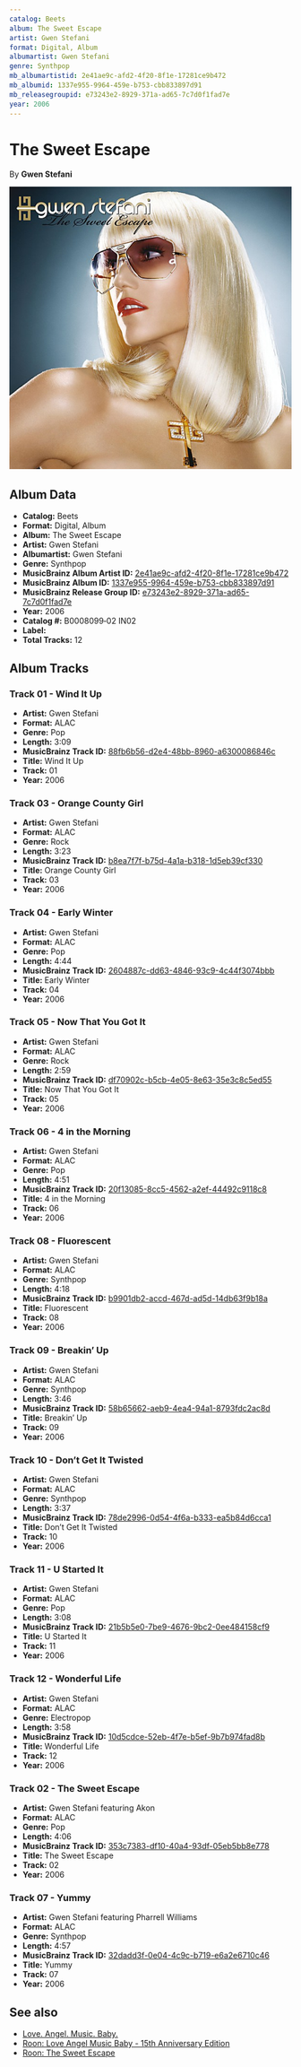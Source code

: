 ```yaml
---
catalog: Beets
album: The Sweet Escape
artist: Gwen Stefani
format: Digital, Album
albumartist: Gwen Stefani
genre: Synthpop
mb_albumartistid: 2e41ae9c-afd2-4f20-8f1e-17281ce9b472
mb_albumid: 1337e955-9964-459e-b753-cbb833897d91
mb_releasegroupid: e73243e2-8929-371a-ad65-7c7d0f1fad7e
year: 2006
---
```


# The Sweet Escape

By **Gwen Stefani**

![](../../assets/beetscovers/Gwen_Stefani-The_Sweet_Escape.jpg)

## Album Data

- **Catalog:** Beets
- **Format:** Digital, Album
- **Album:** The Sweet Escape
- **Artist:** Gwen Stefani
- **Albumartist:** Gwen Stefani
- **Genre:** Synthpop
- **MusicBrainz Album Artist ID:** [2e41ae9c-afd2-4f20-8f1e-17281ce9b472](https://musicbrainz.org/artist/2e41ae9c-afd2-4f20-8f1e-17281ce9b472)
- **MusicBrainz Album ID:** [1337e955-9964-459e-b753-cbb833897d91](https://musicbrainz.org/release/1337e955-9964-459e-b753-cbb833897d91)
- **MusicBrainz Release Group ID:** [e73243e2-8929-371a-ad65-7c7d0f1fad7e](https://musicbrainz.org/release-group/e73243e2-8929-371a-ad65-7c7d0f1fad7e)
- **Year:** 2006
- **Catalog #:** B0008099‐02 IN02
- **Label:** 
- **Total Tracks:** 12

## Album Tracks

### Track 01 - Wind It Up

- **Artist:** Gwen Stefani
- **Format:** ALAC
- **Genre:** Pop
- **Length:** 3:09
- **MusicBrainz Track ID:** [88fb6b56-d2e4-48bb-8960-a6300086846c](https://musicbrainz.org/recording/88fb6b56-d2e4-48bb-8960-a6300086846c)
- **Title:** Wind It Up
- **Track:** 01
- **Year:** 2006

### Track 03 - Orange County Girl

- **Artist:** Gwen Stefani
- **Format:** ALAC
- **Genre:** Rock
- **Length:** 3:23
- **MusicBrainz Track ID:** [b8ea7f7f-b75d-4a1a-b318-1d5eb39cf330](https://musicbrainz.org/recording/b8ea7f7f-b75d-4a1a-b318-1d5eb39cf330)
- **Title:** Orange County Girl
- **Track:** 03
- **Year:** 2006

### Track 04 - Early Winter

- **Artist:** Gwen Stefani
- **Format:** ALAC
- **Genre:** Pop
- **Length:** 4:44
- **MusicBrainz Track ID:** [2604887c-dd63-4846-93c9-4c44f3074bbb](https://musicbrainz.org/recording/2604887c-dd63-4846-93c9-4c44f3074bbb)
- **Title:** Early Winter
- **Track:** 04
- **Year:** 2006

### Track 05 - Now That You Got It

- **Artist:** Gwen Stefani
- **Format:** ALAC
- **Genre:** Rock
- **Length:** 2:59
- **MusicBrainz Track ID:** [df70902c-b5cb-4e05-8e63-35e3c8c5ed55](https://musicbrainz.org/recording/df70902c-b5cb-4e05-8e63-35e3c8c5ed55)
- **Title:** Now That You Got It
- **Track:** 05
- **Year:** 2006

### Track 06 - 4 in the Morning

- **Artist:** Gwen Stefani
- **Format:** ALAC
- **Genre:** Pop
- **Length:** 4:51
- **MusicBrainz Track ID:** [20f13085-8cc5-4562-a2ef-44492c9118c8](https://musicbrainz.org/recording/20f13085-8cc5-4562-a2ef-44492c9118c8)
- **Title:** 4 in the Morning
- **Track:** 06
- **Year:** 2006

### Track 08 - Fluorescent

- **Artist:** Gwen Stefani
- **Format:** ALAC
- **Genre:** Synthpop
- **Length:** 4:18
- **MusicBrainz Track ID:** [b9901db2-accd-467d-ad5d-14db63f9b18a](https://musicbrainz.org/recording/b9901db2-accd-467d-ad5d-14db63f9b18a)
- **Title:** Fluorescent
- **Track:** 08
- **Year:** 2006

### Track 09 - Breakin’ Up

- **Artist:** Gwen Stefani
- **Format:** ALAC
- **Genre:** Synthpop
- **Length:** 3:46
- **MusicBrainz Track ID:** [58b65662-aeb9-4ea4-94a1-8793fdc2ac8d](https://musicbrainz.org/recording/58b65662-aeb9-4ea4-94a1-8793fdc2ac8d)
- **Title:** Breakin’ Up
- **Track:** 09
- **Year:** 2006

### Track 10 - Don’t Get It Twisted

- **Artist:** Gwen Stefani
- **Format:** ALAC
- **Genre:** Synthpop
- **Length:** 3:37
- **MusicBrainz Track ID:** [78de2996-0d54-4f6a-b333-ea5b84d6cca1](https://musicbrainz.org/recording/78de2996-0d54-4f6a-b333-ea5b84d6cca1)
- **Title:** Don’t Get It Twisted
- **Track:** 10
- **Year:** 2006

### Track 11 - U Started It

- **Artist:** Gwen Stefani
- **Format:** ALAC
- **Genre:** Pop
- **Length:** 3:08
- **MusicBrainz Track ID:** [21b5b5e0-7be9-4676-9bc2-0ee484158cf9](https://musicbrainz.org/recording/21b5b5e0-7be9-4676-9bc2-0ee484158cf9)
- **Title:** U Started It
- **Track:** 11
- **Year:** 2006

### Track 12 - Wonderful Life

- **Artist:** Gwen Stefani
- **Format:** ALAC
- **Genre:** Electropop
- **Length:** 3:58
- **MusicBrainz Track ID:** [10d5cdce-52eb-4f7e-b5ef-9b7b974fad8b](https://musicbrainz.org/recording/10d5cdce-52eb-4f7e-b5ef-9b7b974fad8b)
- **Title:** Wonderful Life
- **Track:** 12
- **Year:** 2006

### Track 02 - The Sweet Escape

- **Artist:** Gwen Stefani featuring Akon
- **Format:** ALAC
- **Genre:** Pop
- **Length:** 4:06
- **MusicBrainz Track ID:** [353c7383-df10-40a4-93df-05eb5bb8e778](https://musicbrainz.org/recording/353c7383-df10-40a4-93df-05eb5bb8e778)
- **Title:** The Sweet Escape
- **Track:** 02
- **Year:** 2006

### Track 07 - Yummy

- **Artist:** Gwen Stefani featuring Pharrell Williams
- **Format:** ALAC
- **Genre:** Synthpop
- **Length:** 4:57
- **MusicBrainz Track ID:** [32dadd3f-0e04-4c9c-b719-e6a2e6710c46](https://musicbrainz.org/recording/32dadd3f-0e04-4c9c-b719-e6a2e6710c46)
- **Title:** Yummy
- **Track:** 07
- **Year:** 2006


## See also

- [Love. Angel. Music. Baby.](Love_Angel_Music_Baby.md)
- [Roon: Love Angel Music Baby - 15th Anniversary Edition](../../Roon/Gwen_Stefani/Love_Angel_Music_Baby_-_15th_Anniversary_Edition.md)
- [Roon: The Sweet Escape](../../Roon/Gwen_Stefani/The_Sweet_Escape.md)
